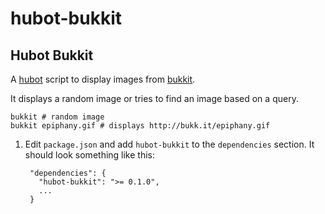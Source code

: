 # hubot-bukkit

## Hubot Bukkit

A [hubot](https://github.com/github/hubot) script to display images from
[bukkit](http://bukk.it).

It displays a random image or tries to find an image based on a query.

    bukkit # random image
    bukkit epiphany.gif # displays http://bukk.it/epiphany.gif

1. Edit `package.json` and add `hubot-bukkit` to the `dependencies` section. It should look something like this:

        "dependencies": {
          "hubot-bukkit": ">= 0.1.0",
          ...
        }
